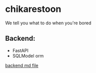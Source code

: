 # chikarestoon
We tell you what to do when you're bored


## Backend:
- FastAPI
- SQLModel orm

[backend md file](./backend/README.md)

